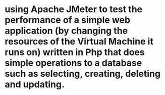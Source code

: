 # using  Apache JMeter to test the performance of a simple web application (by changing the resources of the Virtual Machine it runs on) written in Php that does simple operations to a database such as selecting, creating, deleting and updating.

